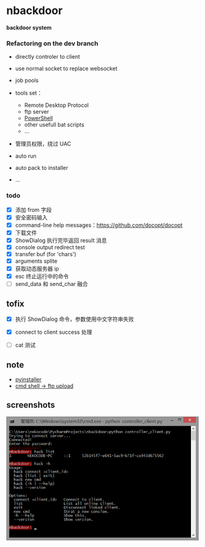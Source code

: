 # nbackdoor
**backdoor system**

### Refactoring on the dev branch
- directly controler to client
- use normal socket to replace websocket
- job pools
- tools set：
  - Remote Desktop Protocol
  - ftp server
  - [PowerShell](http://drops.wooyun.org/tips/6090)
  - other usefull bat scripts
  - ...

- 管理员权限，绕过 UAC
- auto run
- auto pack to installer
- ...


### todo
- [x] 添加 from 字段
- [x] 安全密码输入
- [x] command-line help messages：https://github.com/docopt/docopt
- [x] 下载文件
- [x] ShowDialog 执行完毕返回 result 消息
- [x] console output redirect test
- [x] transfer buf (for 'chars')
- [x] arguments splite
- [x] 获取动态服务器 ip
- [x] esc 终止运行中的命令
- [ ] send_data 和 send_char 融合

## tofix
- [x] 执行 ShowDialog 命令，参数使用中文字符串失败
- [x] connect to client success 处理
- [ ] cat 测试


## note
- [pyinstaller](https://github.com/pyinstaller/pyinstaller)
- [cmd shell -> ftp upload](http://home.51.com/xiaobai521100/diary/item/10008446.html)


## screenshots
![](art/1.png "")
